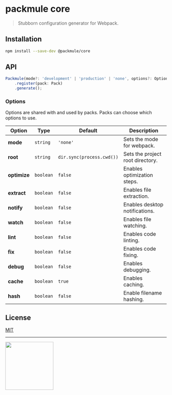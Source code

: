 # packmule core

> Stubborn configuration generator for Webpack.

## Installation

```sh
npm install --save-dev @packmule/core
```

## API

```ts
Packmule(mode?: 'development' | 'production' | 'none', options?: Options)
    .register(pack: Pack)
    .generate();
```

### Options

Options are shared with and used by packs. Packs can choose which options to use.

| Option       | Type      | Default                   | Description                      |
| ------------ | --------- | ------------------------- | -------------------------------- |
| **mode**     | `string`  | `'none'`                  | Sets the mode for webpack.       |
| **root**     | `string`  | `dir.sync(process.cwd())` | Sets the project root directory. |
| **optimize** | `boolean` | `false`                   | Enables optimization steps.      |
| **extract**  | `boolean` | `false`                   | Enables file extraction.         |
| **notify**   | `boolean` | `false`                   | Enables desktop notifications.   |
| **watch**    | `boolean` | `false`                   | Enables file watching.           |
| **lint**     | `boolean` | `false`                   | Enables code linting.            |
| **fix**      | `boolean` | `false`                   | Enables code fixing.             |
| **debug**    | `boolean` | `false`                   | Enables debugging.               |
| **cache**    | `boolean` | `true`                    | Enables caching.                 |
| **hash**     | `boolean` | `false`                   | Enable filename hashing.         |

## License

[MIT](https://choosealicense.com/licenses/mit/)

---

[<img src="https://www.pixelart.at/fileadmin/images/logo-new/logo.svg" width="150">](https://www.pixelart.at/)
